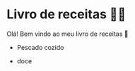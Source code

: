 # Livro de receitas :man_cook:

Olá! Bem vindo ao meu livro de receitas :wave:

- Pescado cozido

- doce 

  
